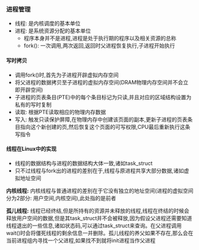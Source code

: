 ### 进程管理

* 线程: 是内核调度的基本单位
* 进程: 是系统资源分配的基本单位
  * 程序本身并不是进程,进程是处于执行期的程序以及相关资源的总称
  * fork(): 一次调用,两次返回,返回时父进程恢复执行,子进程开始执行

#### 写时拷贝

* 调用fork()时,首先为子进程开辟虚拟内存空间
* 将父进程的数据拷贝至子进程的虚拟内存空间(DRAM物理内存空间并不会立即开辟空间)
* 子进程的页表条目(PTE)中的每个条目标记为只读,并且对应的区域结构设置为私有的写时复制
* 读取: 根据PTE读取相应的物理内存数据
* 写入: 触发只读保护屏障,在物理内存中创建该页面的副本,更新子进程的页表条目指向这个新创建的页,然后恢复这个页面的可写权限,CPU最后重新执行这条写指令

#### 线程在Linux中的实现

* 线程的数据结构与进程的数据结构大体一致,诸如task_struct
* 只不过线程与fork出的进程的差别在于,线程与原进程共享大部分数据,诸如虚拟地址空间

**内核线程:** 内核线程与普通进程的差别在于它没有独立的地址空间(进程的虚拟空间分为2部分: 用户空间,内核空间),此处指的是前者

**孤儿线程:** 线程已经终结,但是所持有的资源并未释放的线程,线程在终结的时候会释放用户空间的数据,但是其task_struct并不会被释放,因为假设父进程还需要知道线程退出的一些信息,诸如状态码,可以通过task_struct来查询。在父进程调用wait()时会将僵死线程的剩余信息一并删除。孤儿线程的养父如果不存在,那么会在当前进程组内寻找一个父进程,如果找不到就将init进程当作父进程